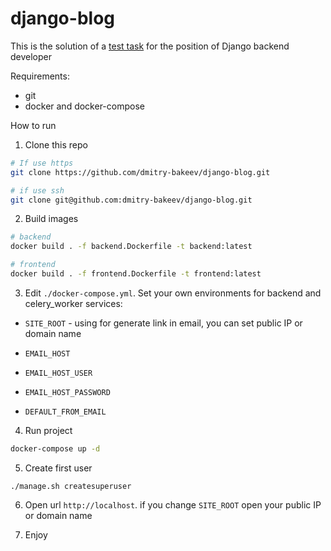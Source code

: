 # django-blog
This is the solution of a [test task](https://docs.google.com/document/d/1oS2m4lLskCUQCUpPqzwcS8mcPCAvlBLqUM6u-cHc_38/edit) for the position of Django backend developer

Requirements:
 - git
 - docker and docker-compose

How to run

1. Clone this repo

```bash
# If use https
git clone https://github.com/dmitry-bakeev/django-blog.git

# if use ssh
git clone git@github.com:dmitry-bakeev/django-blog.git
```

2. Build images

```bash
# backend
docker build . -f backend.Dockerfile -t backend:latest

# frontend
docker build . -f frontend.Dockerfile -t frontend:latest
```

3. Edit `./docker-compose.yml`. Set your own environments for backend and celery_worker services:

- `SITE_ROOT` - using for generate link in email, you can set public IP or domain name

- `EMAIL_HOST`

- `EMAIL_HOST_USER`

- `EMAIL_HOST_PASSWORD`

- `DEFAULT_FROM_EMAIL`

4. Run project

```bash
docker-compose up -d
```

5. Create first user
```
./manage.sh createsuperuser
```

6. Open url `http://localhost`. if you change `SITE_ROOT` open your public IP or domain name

7. Enjoy
